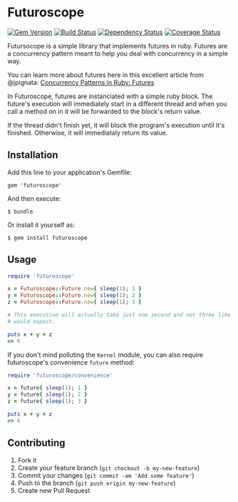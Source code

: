 # Futuroscope
[![Gem Version](https://badge.fury.io/rb/futuroscope.png)](http://badge.fury.io/rb/futuroscope)
[![Build Status](https://travis-ci.org/codegram/futuroscope.png?branch=master)](https://travis-ci.org/codegram/futuroscope)
[![Dependency Status](https://gemnasium.com/codegram/futuroscope.png)](https://gemnasium.com/codegram/futuroscope)
[![Coverage Status](https://coveralls.io/repos/codegram/futuroscope/badge.png?branch=master)](https://coveralls.io/r/codegram/futuroscope)

Futursocope is a simple library that implements futures in ruby. Futures are a
concurrency pattern meant to help you deal with concurrency in a simple way.

You can learn more about futures here in this excellent article from @jpignata:
[Concurrency Patterns in Ruby:
Futures](http://tx.pignata.com/2012/11/concurrency-patterns-in-ruby-futures.html)

In Futuroscope, futures are instanciated with a simple ruby block. The future's 
execution will immediately start in a different thread and when you call a
method on in it will be forwarded to the block's return value.

If the thread didn't finish yet, it will block the program's execution until
it's finished. Otherwise, it will immediataly return its value.

## Installation

Add this line to your application's Gemfile:

    gem 'futuroscope'

And then execute:

    $ bundle

Or install it yourself as:

    $ gem install futuroscope

## Usage

```Ruby
require 'futuroscope'

x = Futuroscope::Future.new{ sleep(1); 1 }
y = Futuroscope::Future.new{ sleep(1); 2 }
z = Futuroscope::Future.new{ sleep(1); 3 }

# This execution will actually take just one second and not three like you
# would expect.

puts x + y + z
=> 6
```

If you don't mind polluting the `Kernel` module, you can also require
futuroscope's convenience `future` method:

```Ruby
require 'futuroscope/convenience'

x = future{ sleep(1); 1 }
y = future{ sleep(1); 2 }
z = future{ sleep(1); 3 }

puts x + y + z
=> 6
```

## Contributing

1. Fork it
2. Create your feature branch (`git checkout -b my-new-feature`)
3. Commit your changes (`git commit -am 'Add some feature'`)
4. Push to the branch (`git push origin my-new-feature`)
5. Create new Pull Request
